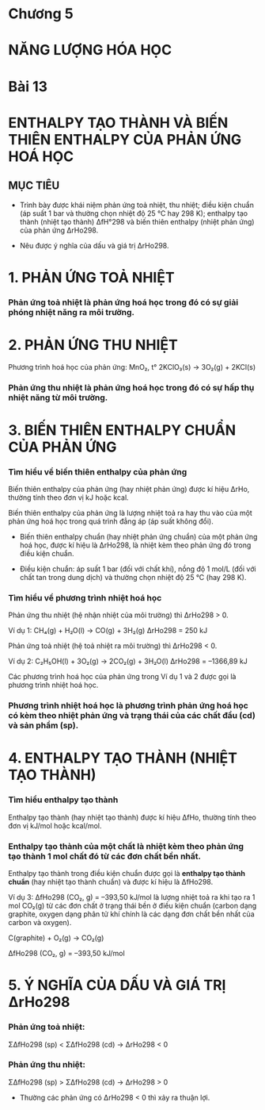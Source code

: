 # Chương 5
# NĂNG LƯỢNG HÓA HỌC
# Bài 13
# ENTHALPY TẠO THÀNH VÀ BIẾN THIÊN ENTHALPY CỦA PHẢN ỨNG HOÁ HỌC

## MỤC TIÊU

- Trình bày được khái niệm phản ứng toả nhiệt, thu nhiệt; điều kiện chuẩn (áp suất 1 bar và thường chọn nhiệt độ 25 °C hay 298 K); enthalpy tạo thành (nhiệt tạo thành) ΔfH°298 và biến thiên enthalpy (nhiệt phản ứng) của phản ứng ΔrHo298.

- Nêu được ý nghĩa của dấu và giá trị ΔrHo298.

# 1. PHẢN ỨNG TOẢ NHIỆT

### Phản ứng toả nhiệt là phản ứng hoá học trong đó có sự giải phóng nhiệt năng ra môi trường.

# 2. PHẢN ỨNG THU NHIỆT

Phương trình hoá học của phản ứng:
MnO₂, t°
2KClO₃(s) → 3O₂(g) + 2KCl(s)

### Phản ứng thu nhiệt là phản ứng hoá học trong đó có sự hấp thụ nhiệt năng từ môi trường.

# 3. BIẾN THIÊN ENTHALPY CHUẨN CỦA PHẢN ỨNG

### Tìm hiểu về biến thiên enthalpy của phản ứng

Biến thiên enthalpy của phản ứng (hay nhiệt phản ứng) được kí hiệu ΔrHo, thường tính theo đơn vị kJ hoặc kcal.

Biến thiên enthalpy của phản ứng là lượng nhiệt toả ra hay thu vào của một phản ứng hoá học trong quá trình đẳng áp (áp suất không đổi).

- Biến thiên enthalpy chuẩn (hay nhiệt phản ứng chuẩn) của một phản ứng hoá học, được kí hiệu là ΔrHo298, là nhiệt kèm theo phản ứng đó trong điều kiện chuẩn.

- Điều kiện chuẩn: áp suất 1 bar (đối với chất khí), nồng độ 1 mol/L (đối với chất tan trong dung dịch) và thường chọn nhiệt độ 25 °C (hay 298 K).

### Tìm hiểu về phương trình nhiệt hoá học

Phản ứng thu nhiệt (hệ nhận nhiệt của môi trường) thì ΔrHo298 > 0.

Ví dụ 1: CH₄(g) + H₂O(l) → CO(g) + 3H₂(g)
ΔrHo298 = 250 kJ

Phản ứng toả nhiệt (hệ toả nhiệt ra môi trường) thì ΔrHo298 < 0.

Ví dụ 2: C₂H₅OH(l) + 3O₂(g) → 2CO₂(g) + 3H₂O(l)
ΔrHo298 = –1366,89 kJ

Các phương trình hoá học của phản ứng trong Ví dụ 1 và 2 được gọi là phương trình nhiệt hoá học.

### Phương trình nhiệt hoá học là phương trình phản ứng hoá học có kèm theo nhiệt phản ứng và trạng thái của các chất đầu (cd) và sản phẩm (sp).

# 4. ENTHALPY TẠO THÀNH (NHIỆT TẠO THÀNH)

### Tìm hiểu enthalpy tạo thành

Enthalpy tạo thành (hay nhiệt tạo thành) được kí hiệu ΔfHo, thường tính theo đơn vị kJ/mol hoặc kcal/mol.

### Enthalpy tạo thành của một chất là nhiệt kèm theo phản ứng tạo thành 1 mol chất đó từ các đơn chất bền nhất.

Enthalpy tạo thành trong điều kiện chuẩn được gọi là **enthalpy tạo thành chuẩn** (hay nhiệt tạo thành chuẩn) và được kí hiệu là ΔfHo298.

Ví dụ 3: ΔfHo298 (CO₂, g) = –393,50 kJ/mol là lượng nhiệt toả ra khi tạo ra 1 mol CO₂(g) từ các đơn chất ở trạng thái bền ở điều kiện chuẩn (carbon dạng graphite, oxygen dạng phân tử khí chính là các dạng đơn chất bền nhất của carbon và oxygen).

C(graphite) + O₂(g) → CO₂(g)

ΔfHo298 (CO₂, g) = –393,50 kJ/mol

# 5. Ý NGHĨA CỦA DẤU VÀ GIÁ TRỊ ΔrHo298

### Phản ứng toả nhiệt:

ΣΔfHo298 (sp) < ΣΔfHo298 (cd) → ΔrHo298 < 0

### Phản ứng thu nhiệt:

ΣΔfHo298 (sp) > ΣΔfHo298 (cd) → ΔrHo298 > 0

- Thường các phản ứng có ΔrHo298 < 0 thì xảy ra thuận lợi.
